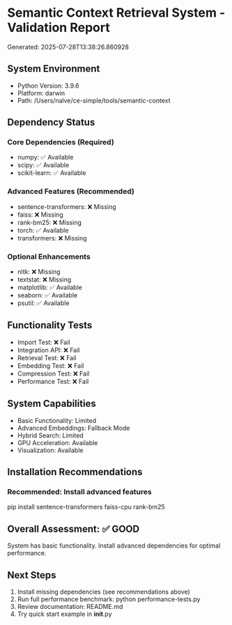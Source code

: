
# Semantic Context Retrieval System - Validation Report
Generated: 2025-07-28T13:38:26.860928

## System Environment
- Python Version: 3.9.6
- Platform: darwin
- Path: /Users/nalve/ce-simple/tools/semantic-context

## Dependency Status
### Core Dependencies (Required)
- numpy: ✅ Available
- scipy: ✅ Available
- scikit-learn: ✅ Available

### Advanced Features (Recommended)
- sentence-transformers: ❌ Missing
- faiss: ❌ Missing
- rank-bm25: ❌ Missing
- torch: ✅ Available
- transformers: ❌ Missing

### Optional Enhancements
- nltk: ❌ Missing
- textstat: ❌ Missing
- matplotlib: ✅ Available
- seaborn: ✅ Available
- psutil: ✅ Available

## Functionality Tests
- Import Test: ❌ Fail
- Integration API: ❌ Fail
- Retrieval Test: ❌ Fail
- Embedding Test: ❌ Fail
- Compression Test: ❌ Fail
- Performance Test: ❌ Fail

## System Capabilities
- Basic Functionality: Limited
- Advanced Embeddings: Fallback Mode
- Hybrid Search: Limited
- GPU Acceleration: Available
- Visualization: Available

## Installation Recommendations

### Recommended: Install advanced features
pip install sentence-transformers faiss-cpu rank-bm25

## Overall Assessment: ✅ GOOD
System has basic functionality. Install advanced dependencies for optimal performance.

## Next Steps
1. Install missing dependencies (see recommendations above)
2. Run full performance benchmark: python performance-tests.py
3. Review documentation: README.md
4. Try quick start example in __init__.py
